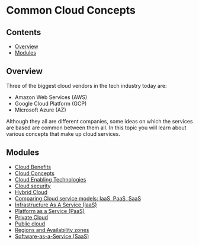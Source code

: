 # Common Cloud Concepts

<!--TOC_START-->
## Contents
- [Overview](#overview)
- [Modules](#modules)

<!--TOC_END-->
## Overview

Three of the biggest cloud vendors in the tech industry today are:
- Amazon Web Services (AWS)
- Google Cloud Platform (GCP)
- Microsoft Azure (AZ)

 Although they all are different companies, some ideas on which the services are based are common between them all. In 
 this topic you will learn about various concepts that make up cloud services.
<!--MODULES_START-->
## Modules
- [Cloud Benefits](./modules/cloud-benefits)
- [Cloud Concepts](./modules/cloud-concepts)
- [Cloud Enabling Technologies](./modules/cloud-enabling-technologies)
- [Cloud security](./modules/cloud-security)
- [Hybrid Cloud](./modules/hybrid-cloud)
- [Comparing Cloud service models: IaaS, PaaS, SaaS](./modules/iaas-paas-saas)
- [Infrastructure As A Service (IaaS)](./modules/infrastructure-as-a-service)
- [Platform as a Service (PaaS)](./modules/platform-as-a-service)
- [Private Cloud](./modules/private-cloud)
- [Public cloud](./modules/public-cloud)
- [Regions and Availability zones](./modules/regions-and-availability-zone)
- [Software-as-a-Service (SaaS)](./modules/software-as-a-service)
<!--MODULES_END-->
